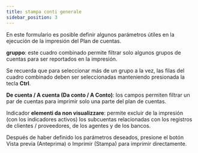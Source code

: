 ```yaml
---
title: stampa conti generale
sidebar_position: 3
---
```


En este formulario es posible definir algunos parámetros útiles en la ejecución de la impresión del Plan de cuentas.

**gruppo**: este cuadro combinado permite filtrar solo algunos grupos de cuentas para ser reportados en la impresión.

Se recuerda que para seleccionar más de un grupo a la vez, las filas del cuadro combinado deben ser seleccionadas manteniendo presionada la tecla **Ctrl**.

**De cuenta / A cuenta (Da conto / A Conto)**: los campos permiten filtrar un par de cuentas para imprimir solo una parte del plan de cuentas.

Indicador **elementi da non visualizzare**: permite excluir de la impresión (con los indicadores activos) los subcuentas relacionadas con los registros de clientes / proveedores, de los agentes y de los bancos.

Después de haber definido los parámetros deseados, presione el botón Vista previa (Anteprima) o Imprimir (Stampa) para imprimir directamente.